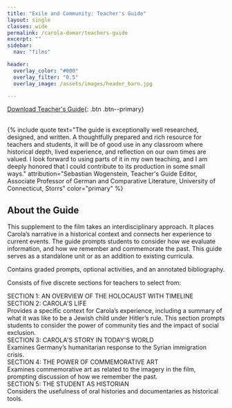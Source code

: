 ```yaml
---
title: "Exile and Community: Teacher's Guide"
layout: single
classes: wide
permalink: /carola-domar/teachers-guide
excerpt: ""
sidebar:
  nav: "films"

header:
  overlay_color: "#000"
  overlay_filter: "0.5"
  overlay_image: /assets/images/header_barn.jpg

---
```

[Download Teacher's Guide](/assets/documents/Carola_Domar_Teachers_Guide.pdf){: .btn .btn--primary}
<br />
<br />

{% include quote text="The guide is exceptionally well researched, designed, and written. A thoughtfully prepared and rich resource for teachers and students, it will be of good use in any classroom where historical depth, lived experience, and reflection on our own times are valued. I look forward to using parts of it in my own teaching, and I am deeply honored that I could contribute to its production in some small ways." attribution="Sebastian Wogenstein, Teacher's Guide Editor, Associate Professor of German and Comparative Literature, University of Connecticut, Storrs" color="primary" %}

## About the Guide

This supplement to the film takes an interdisciplinary approach. It places Carola’s narrative in a historical context and connects her experience to current events. The guide prompts students to consider how we evaluate information, and how we remember and commemorate the past. This guide serves as a standalone unit or as an addition to existing curricula.

Contains graded prompts, optional activities, and an annotated bibliography.

Consists of five discr​ete​ sections for teachers to select from:

SECTION 1: AN OVERVIEW OF THE HOLOCAUST WITH TIMELINE  
SECTION 2: CAROLA'S LIFE  
 Provides a specific context for Carola’s experience, including a summary of what it was like to be a Jewish child under Hitler’s rule. This section prompts students to consider the power of community ties and the impact of social exclusion.  
SECTION 3: CAROLA'S STORY IN TODAY'S WORLD  
Examines Germany’s humanitarian response to the Syrian immigration crisis.  
SECTION 4: THE POWER OF COMMEMORATIVE ART  
Examines commemorative art as related to the imagery in the film, prompting discussion of how we remember the past.  
SECTION 5: THE STUDENT AS HISTORIAN  
Considers the usefulness of oral histories and documentaries as historical tools.  
